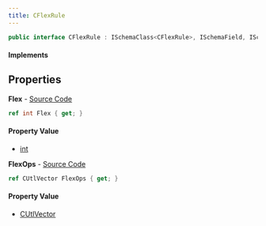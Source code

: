 ```yaml
---
title: CFlexRule
---
```


```csharp
public interface CFlexRule : ISchemaClass<CFlexRule>, ISchemaField, ISchemaClass, INativeHandle
```

#### Implements

## Properties

**Flex** - [Source Code](https://github.com/swiftly-solution/swiftlys2/blob/master/managed/src/SwiftlyS2.Generated/Schemas/Interfaces/CFlexRule.cs#L16)

```csharp
ref int Flex { get; }
```

#### Property Value

- [int](https://learn.microsoft.com/dotnet/api/system.int32)

**FlexOps** - [Source Code](https://github.com/swiftly-solution/swiftlys2/blob/master/managed/src/SwiftlyS2.Generated/Schemas/Interfaces/CFlexRule.cs#L19)

```csharp
ref CUtlVector FlexOps { get; }
```

#### Property Value

- [CUtlVector](/docs/api/shared/natives/cutlvector)

